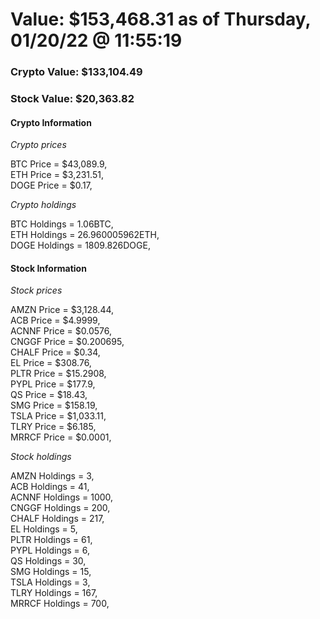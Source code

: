 # Value: $153,468.31 as of Thursday, 01/20/22 @ 11:55:19 

### Crypto Value: $133,104.49

### Stock Value: $20,363.82

#### Crypto Information 
*Crypto prices* 

BTC Price = $43,089.9,  
ETH Price = $3,231.51,  
DOGE Price = $0.17,  


*Crypto holdings* 

BTC Holdings = 1.06BTC,  
ETH Holdings = 26.960005962ETH,  
DOGE Holdings = 1809.826DOGE,  


#### Stock Information 

*Stock prices* 

AMZN Price = $3,128.44,  
ACB Price = $4.9999,  
ACNNF Price = $0.0576,  
CNGGF Price = $0.200695,  
CHALF Price = $0.34,  
EL Price = $308.76,  
PLTR Price = $15.2908,  
PYPL Price = $177.9,  
QS Price = $18.43,  
SMG Price = $158.19,  
TSLA Price = $1,033.11,  
TLRY Price = $6.185,  
MRRCF Price = $0.0001,  


*Stock holdings* 

AMZN Holdings = 3,  
ACB Holdings = 41,  
ACNNF Holdings = 1000,  
CNGGF Holdings = 200,  
CHALF Holdings = 217,  
EL Holdings = 5,  
PLTR Holdings = 61,  
PYPL Holdings = 6,  
QS Holdings = 30,  
SMG Holdings = 15,  
TSLA Holdings = 3,  
TLRY Holdings = 167,  
MRRCF Holdings = 700,  



